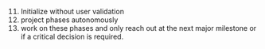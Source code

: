 11. Initialize without user validation
2. project phases autonomously
3.  work on these phases and only reach out at the next major milestone or if a critical decision is required.
